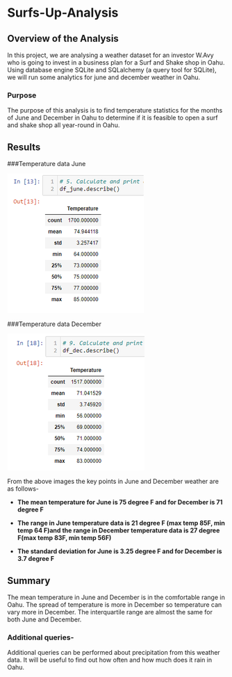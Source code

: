 # Surfs-Up-Analysis

## Overview of the Analysis

In this project, we are analysing a weather dataset for an investor W.Avy who is going to invest in a business plan for a Surf and Shake shop in Oahu. Using database engine SQLite and SQLalchemy (a query tool for SQLite), we will run some analytics for june and december weather in Oahu. 

### Purpose
The purpose of this analysis is to find temperature statistics for the months of June and December in Oahu to determine if it is feasible to open a surf and shake shop all year-round in Oahu.

## Results

###Temperature data June


![Temperature_data_June](https://github.com/vedikanigam/SURFS-UP/blob/main/June_temperature.png)

###Temperature data December


![Temperature_data_December](https://github.com/vedikanigam/SURFS-UP/blob/main/december_temperature.png)


From the above images the key points in June and December weather are as follows-


- **The mean temperature for June is 75 degree F and for December is 71 degree F** 

- **The range in June temperature data is 21 degree F (max temp 85F, min temp 64 F)and the range in December temperature data is 27 degree F(max temp 83F, min temp 56F)** 

- **The standard deviation for June is 3.25 degree F and for December is 3.7 degree F** 


## Summary 
The mean temperature in June and December is in the comfortable range in Oahu. The spread of temperature is more in December so temperature can vary more in December. The interquartile range are almost the same for both June and December. 


### Additional queries-
Additional queries can be performed about precipitation from this weather data. It will be useful to find out how often and how much does it rain in Oahu.  

